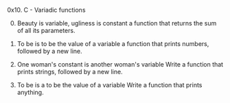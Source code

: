 0x10. C - Variadic functions

0. Beauty is variable, ugliness is constant 
a function that returns the sum of all its parameters.


1. To be is to be the value of a variable 
a function that prints numbers, followed by a new line.


2. One woman's constant is another woman's variable
Write a function that prints strings, followed by a new line.


3. To be is a to be the value of a variable 
Write a function that prints anything.
